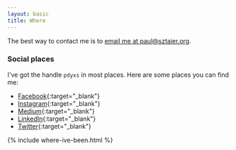 ```yaml
---
layout: basic
title: Where
---
```

The best way to contact me is to [email me at paul@sztajer.org](mailto:paul@sztajer.org).

### Social places
I've got the handle `pdyxs` in most places. Here are some places you can find me:
* [Facebook](http://facebook.com/pdyxs){:target="_blank"}
* [Instagram](http://instagram.com/pdyxs){:target="_blank"}
* [Medium](http://medium.com/@pdyxs){:target="_blank"}
* [LinkedIn](http://linkedin.com/in/pdyxs){:target="_blank"}
* [Twitter](http://twitter.com/pdyxs){:target="_blank"}

{% include where-ive-been.html %}
